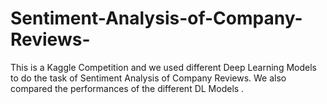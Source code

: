 # Sentiment-Analysis-of-Company-Reviews-
This is a Kaggle Competition and we used different Deep Learning Models to do the task of Sentiment Analysis of Company Reviews. We also compared the performances of the different DL Models . 
